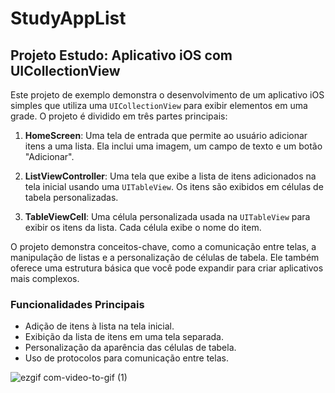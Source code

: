 # StudyAppList

## Projeto Estudo: Aplicativo iOS com UICollectionView

Este projeto de exemplo demonstra o desenvolvimento de um aplicativo iOS simples que utiliza uma `UICollectionView` para exibir elementos em uma grade. O projeto é dividido em três partes principais:

1. **HomeScreen**: Uma tela de entrada que permite ao usuário adicionar itens a uma lista. Ela inclui uma imagem, um campo de texto e um botão "Adicionar".

2. **ListViewController**: Uma tela que exibe a lista de itens adicionados na tela inicial usando uma `UITableView`. Os itens são exibidos em células de tabela personalizadas.

3. **TableViewCell**: Uma célula personalizada usada na `UITableView` para exibir os itens da lista. Cada célula exibe o nome do item.

O projeto demonstra conceitos-chave, como a comunicação entre telas, a manipulação de listas e a personalização de células de tabela. Ele também oferece uma estrutura básica que você pode expandir para criar aplicativos mais complexos.

### Funcionalidades Principais

- Adição de itens à lista na tela inicial.
- Exibição da lista de itens em uma tela separada.
- Personalização da aparência das células de tabela.
- Uso de protocolos para comunicação entre telas.


![ezgif com-video-to-gif (1)](https://github.com/diegofgl/StudyAppList/assets/122054408/e53c58aa-7492-479e-863f-1da7f244af8a)





